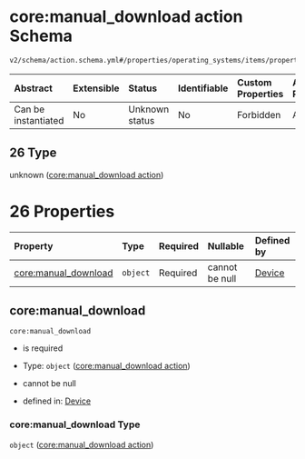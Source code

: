 # core:manual_download action Schema

```txt
v2/schema/action.schema.yml#/properties/operating_systems/items/properties/steps/items/properties/actions/items/oneOf/26
```



| Abstract            | Extensible | Status         | Identifiable | Custom Properties | Additional Properties | Access Restrictions | Defined In                                                          |
| :------------------ | :--------- | :------------- | :----------- | :---------------- | :-------------------- | :------------------ | :------------------------------------------------------------------ |
| Can be instantiated | No         | Unknown status | No           | Forbidden         | Allowed               | none                | [device.schema.json*](../device.schema.json "open original schema") |

## 26 Type

unknown ([core:manual_download action](device-properties-operating-systems-operating-system-properties-steps-step-properties-group-step-action-oneof-coremanual_download-action.md))

# 26 Properties

| Property                                     | Type     | Required | Nullable       | Defined by                                                                                                                                                                                                                                                                                                                                             |
| :------------------------------------------- | :------- | :------- | :------------- | :----------------------------------------------------------------------------------------------------------------------------------------------------------------------------------------------------------------------------------------------------------------------------------------------------------------------------------------------------- |
| [core:manual_download](#coremanual_download) | `object` | Required | cannot be null | [Device](device-properties-operating-systems-operating-system-properties-steps-step-properties-group-step-action-oneof-coremanual_download-action-properties-coremanual_download-action.md "v2/schema/action.schema.yml#/properties/operating_systems/items/properties/steps/items/properties/actions/items/oneOf/26/properties/core:manual_download") |

## core:manual_download



`core:manual_download`

*   is required

*   Type: `object` ([core:manual_download action](device-properties-operating-systems-operating-system-properties-steps-step-properties-group-step-action-oneof-coremanual_download-action-properties-coremanual_download-action.md))

*   cannot be null

*   defined in: [Device](device-properties-operating-systems-operating-system-properties-steps-step-properties-group-step-action-oneof-coremanual_download-action-properties-coremanual_download-action.md "v2/schema/action.schema.yml#/properties/operating_systems/items/properties/steps/items/properties/actions/items/oneOf/26/properties/core:manual_download")

### core:manual_download Type

`object` ([core:manual_download action](device-properties-operating-systems-operating-system-properties-steps-step-properties-group-step-action-oneof-coremanual_download-action-properties-coremanual_download-action.md))
